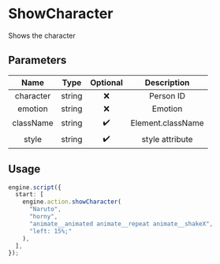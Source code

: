 # ShowCharacter

Shows the character

## Parameters

|   Name    |  Type  | Optional |    Description    |
| :-------: | :----: | :------: | :---------------: |
| character | string |    ❌    |     Person ID     |
|  emotion  | string |    ❌    |      Emotion      |
| className | string |    ✔️    | Element.className |
|   style   | string |    ✔️    |  style attribute  |

## Usage

```ts
engine.script({
  start: [
    engine.action.showCharacter(
      "Naruto",
      "horny",
      "animate__animated animate__repeat animate__shakeX",
      "left: 15%;"
    ),
  ],
});
```
